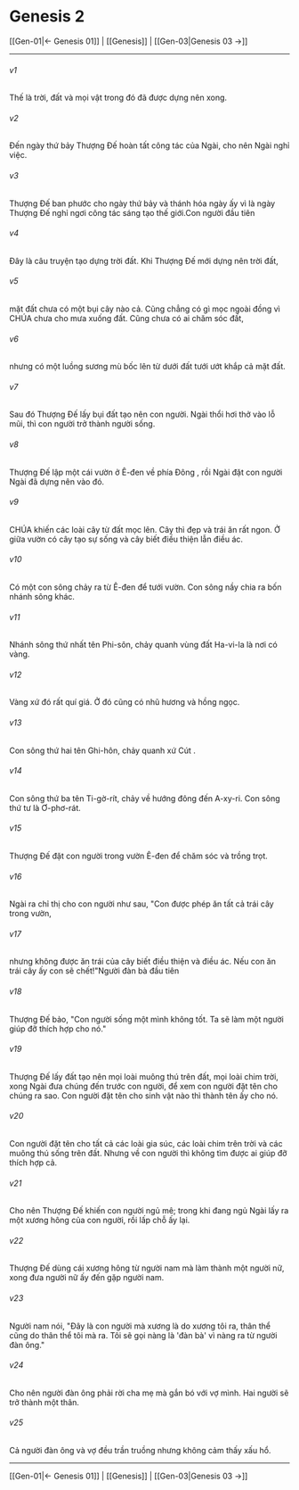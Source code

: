 # Genesis 2

[[Gen-01|← Genesis 01]] | [[Genesis]] | [[Gen-03|Genesis 03 →]]
***



###### v1 
Thế là trời, đất và mọi vật trong đó đã được dựng nên xong. 

###### v2 
Đến ngày thứ bảy Thượng Đế hoàn tất công tác của Ngài, cho nên Ngài nghỉ việc. 

###### v3 
Thượng Đế ban phước cho ngày thứ bảy và thánh hóa ngày ấy vì là ngày Thượng Đế nghỉ ngơi công tác sáng tạo thế giới.Con người đầu tiên 

###### v4 
Đây là câu truyện tạo dựng trời đất. Khi Thượng Đế mới dựng nên trời đất, 

###### v5 
mặt đất chưa có một bụi cây nào cả. Cũng chẳng có gì mọc ngoài đồng vì CHÚA chưa cho mưa xuống đất. Cũng chưa có ai chăm sóc đất, 

###### v6 
nhưng có một luồng sương mù bốc lên từ dưới đất tưới ướt khắp cả mặt đất. 

###### v7 
Sau đó Thượng Đế lấy bụi đất tạo nên con người. Ngài thổi hơi thở vào lỗ mũi, thì con người trở thành người sống. 

###### v8 
Thượng Đế lập một cái vườn ở Ê-đen về phía Đông , rồi Ngài đặt con người Ngài đã dựng nên vào đó. 

###### v9 
CHÚA khiến các loài cây từ đất mọc lên. Cây thì đẹp và trái ăn rất ngon. Ở giữa vườn có cây tạo sự sống và cây biết điều thiện lẫn điều ác. 

###### v10 
Có một con sông chảy ra từ Ê-đen để tưới vườn. Con sông nầy chia ra bốn nhánh sông khác. 

###### v11 
Nhánh sông thứ nhất tên Phi-sôn, chảy quanh vùng đất Ha-vi-la là nơi có vàng. 

###### v12 
Vàng xứ đó rất quí giá. Ở đó cũng có nhũ hương và hồng ngọc. 

###### v13 
Con sông thứ hai tên Ghi-hôn, chảy quanh xứ Cút . 

###### v14 
Con sông thứ ba tên Ti-gờ-rít, chảy về hướng đông đến A-xy-ri. Con sông thứ tư là Ơ-phơ-rát. 

###### v15 
Thượng Đế đặt con người trong vườn Ê-đen để chăm sóc và trồng trọt. 

###### v16 
Ngài ra chỉ thị cho con người như sau, "Con được phép ăn tất cả trái cây trong vườn, 

###### v17 
nhưng không được ăn trái của cây biết điều thiện và điều ác. Nếu con ăn trái cây ấy con sẽ chết!"Người đàn bà đầu tiên 

###### v18 
Thượng Đế bảo, "Con người sống một mình không tốt. Ta sẽ làm một người giúp đỡ thích hợp cho nó." 

###### v19 
Thượng Đế lấy đất tạo nên mọi loài muông thú trên đất, mọi loài chim trời, xong Ngài đưa chúng đến trước con người, để xem con người đặt tên cho chúng ra sao. Con người đặt tên cho sinh vật nào thì thành tên ấy cho nó. 

###### v20 
Con người đặt tên cho tất cả các loài gia súc, các loài chim trên trời và các muông thú sống trên đất. Nhưng về con người thì không tìm được ai giúp đỡ thích hợp cả. 

###### v21 
Cho nên Thượng Đế khiến con người ngủ mê; trong khi đang ngủ Ngài lấy ra một xương hông của con người, rồi lấp chỗ ấy lại. 

###### v22 
Thượng Đế dùng cái xương hông từ người nam mà làm thành một người nữ, xong đưa người nữ ấy đến gặp người nam. 

###### v23 
Người nam nói, "Đây là con người mà xương là do xương tôi ra, thân thể cũng do thân thể tôi mà ra. Tôi sẽ gọi nàng là 'đàn bà' vì nàng ra từ người đàn ông." 

###### v24 
Cho nên người đàn ông phải rời cha mẹ mà gắn bó với vợ mình. Hai người sẽ trở thành một thân. 

###### v25 
Cả người đàn ông và vợ đều trần truồng nhưng không cảm thấy xấu hổ.

***
[[Gen-01|← Genesis 01]] | [[Genesis]] | [[Gen-03|Genesis 03 →]]
